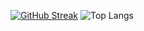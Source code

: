 [![GitHub Streak](https://streak-stats.demolab.com?user=j0hn-char&theme=rising-sun&hide_border=true&date_format=M%20j%5B%2C%20Y%5D&mode=weekly)](https://git.io/streak-stats)
![Top Langs](https://github-readme-stats.vercel.app/api/top-langs/?username=j0hn-char&layout=compact&theme=dark)

<!--
**j0hn-char/j0hn-char** is a ✨ _special_ ✨ repository because its `README.md` (this file) appears on your GitHub profile.

Here are some ideas to get you started:

- 🔭 I’m currently working on ...
- 🌱 I’m currently learning ...
- 👯 I’m looking to collaborate on ...
- 🤔 I’m looking for help with ...
- 💬 Ask me about ...
- 📫 How to reach me: ...
- 😄 Pronouns: ...
- ⚡ Fun fact: ...
-->
